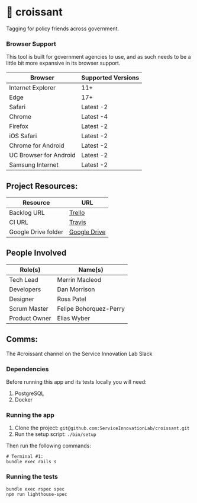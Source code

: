 # 🥐 croissant

Tagging for policy friends across government.

### Browser Support

This tool is built for government agencies to use, and as such needs to be a
little bit more expansive in its browser support.

| **Browser**            | **Supported Versions** |
| ---------------------- | ---------------------- |
| Internet Explorer      | 11+                    |
| Edge                   | 17+                    |
| Safari                 | Latest -2              |
| Chrome                 | Latest -4              |
| Firefox                | Latest -2              |
| iOS Safari             | Latest -2              |
| Chrome for Android     | Latest -2              |
| UC Browser for Android | Latest -2              |
| Samsung Internet       | Latest -2              |

## Project Resources:

| **Resource**        | **URL**                                                                                      |
| ------------------- | -------------------------------------------------------------------------------------------- |
| Backlog URL         | [Trello](https://trello.com/b/76mWPkzx/croissant-papa-korero)                                |
| CI URL              | [Travis](https://travis-ci.org/ServiceInnovationLab/croissant/)                              |
| Google Drive folder | [Google Drive](https://drive.google.com/drive/u/0/folders/1HzhqcG_frJknxaQJYjUIllmMGyS7K3mc) |

## People Involved

| **Role(s)**   | **Name(s)**            |
| ------------- | ---------------------- |
| Tech Lead     | Merrin Macleod         |
| Developers    | Dan Morrison           |
| Designer      | Ross Patel             |
| Scrum Master  | Felipe Bohorquez-Perry |
| Product Owner | Elias Wyber            |

## Comms:

The #croissant channel on the Service Innovation Lab Slack

### Dependencies

Before running this app and its tests locally you will need:

1. PostgreSQL
1. Docker

### Running the app

1. Clone the project: `git@github.com:ServiceInnovationLab/croissant.git`
2. Run the setup script: `./bin/setup`

Then run the following commands:

```
# Terminal #1:
bundle exec rails s
```

### Running the tests

```
bundle exec rspec spec
npm run lighthouse-spec
```
